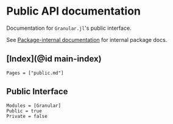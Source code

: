 # Public API documentation

Documentation for `Granular.jl`'s public interface.

See [Package-internal documentation](@ref) for internal package docs.

## [Index](@id main-index)
```@index
Pages = ["public.md"]
```

## Public Interface
```@autodocs
Modules = [Granular]
Public = true
Private = false
```
